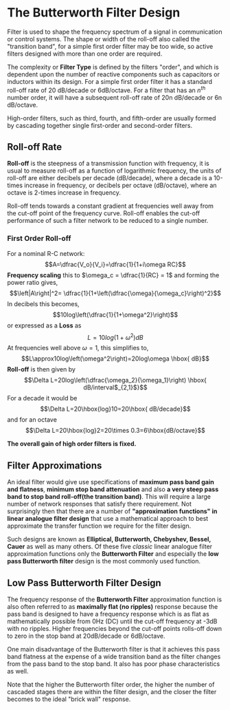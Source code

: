 # The Butterworth Filter Design
Filter is used to shape the frequency spectrum of a signal in communication or control systems. The shape or width of the roll-off also called the "transition band", for a simple first order filter may be too wide, so active filters designed with more than one order are required.

The complexity or **Filter Type** is defined by the filters "order", and which is dependent upon the number of reactive components such as capacitors or inductors within its design. For a simple first order filter it has a standard roll-off rate of 20 dB/decade or 6dB/octave. For a filter that has an $n^{th}$ number order, it will have a subsequent roll-off rate of 20n dB/decade or 6n dB/octave.

High-order filters, such as third, fourth, and fifth-order are usually formed by cascading together single first-order and second-order filters.

## Roll-off Rate
**Roll-off** is the steepness of a transmission function with frequency, it is usual to measure roll-off as a function of logarithmic frequency, the units of roll-off are either decibels per decade (dB/decade), where a decade is a 10-times increase in frequency, or decibels per octave (dB/octave), where an octave is 2-times increase in frequency.

Roll-off tends towards a constant gradient at frequencies well away from the cut-off point of the frequency curve. Roll-off enables the cut-off performance of such a filter network to be reduced to a single number.

### First Order Roll-off
For a nominal R-C network:
$$A=\dfrac{V_o}{V_i}=\dfrac{1}{1+i\omega RC}$$
**Frequency scaling** this to $\omega_c = \dfrac{1}{RC} = 1$ and forming the power ratio gives,
$$\left|A\right|^2=
\dfrac{1}{1+\left(\dfrac{\omega}{\omega_c}\right)^2}$$
In decibels this becomes,
$$10log\left(\dfrac{1}{1+\omega^2}\right)$$
or expressed as a **Loss** as
$$L=10log\left(1+\omega^2\right) dB$$
At frequencies well above $\omega=1$, this simplifies to,
$$L\approx10log\left(\omega^2\right)=20log\omega \hbox{ dB}$$
**Roll-off** is then given by 
$$\Delta L=20log\left(\dfrac{\omega_2}{\omega_1}\right) \hbox{ dB/interval$_{2,1}$}$$
For a decade it would be 
$$\Delta L=20\hbox{log}10=20\hbox{ dB/decade}$$
and for an octave
$$\Delta L=20\hbox{log}2=20\times 0.3=6\hbox{dB/octave}$$

**The overall gain of high order filters is fixed.**

## Filter Approximations 
An ideal filter would give use specifications of **maximum pass band gain and flatness**, **minimum stop band attenuation** and also **a very steep pass band to stop band roll-off(the transition band)**. This will require a large number of network responses that satisfy there requirement. Not surprisingly then that there are a number of **"approximation functions" in linear analogue filter design** that use a mathematical approach to best approximate the transfer function we require for the filter design.

Such designs are known as **Elliptical, Butterworth, Chebyshev, Bessel, Cauer** as well as many others. Of these five *classic* linear analogue filter approximation functions only the **Butterworth Filter** and especially the **low pass Butterworth filter** design is the most commonly used function.

## Low Pass Butterworth Filter Design
The frequency response of the **Butterworth Filter** approximation function is also often referred to as **maximally flat (no ripples)** response because the pass band is designed to have a frequency response which is as flat as mathematically possible from 0Hz (DC) until the cut-off frequency at -3dB with no ripples. Higher frequencies beyond the cut-off points rolls-off down to zero in the stop band at 20dB/decade or 6dB/octave.

One main disadvantage of the Butterworth filter is that it achieves this pass band flatness at the expense of a wide transition band as the filter changes from the pass band to the stop band. It also has poor phase characteristics as well.

Note that the higher the Butterworth filter order, the higher the number of cascaded stages there are within the filter design, and the closer the filter becomes to the ideal "brick wall" response.

# 
